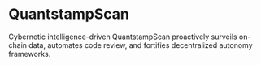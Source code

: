# QuantstampScan
Cybernetic intelligence-driven QuantstampScan proactively surveils on-chain data, automates code review, and fortifies decentralized autonomy frameworks.

